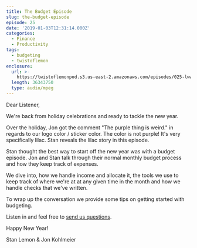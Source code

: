 ```yaml
---
title: The Budget Episode
slug: the-budget-episode
episode: 25
date: '2019-01-03T12:31:14.000Z'
categories:
  - Finance
  - Productivity
tags:
  - budgeting
  - twistoflemon
enclosure:
  url: >-
    https://twistoflemonpod.s3.us-east-2.amazonaws.com/episodes/025-lwatol-20190103.mp3
  length: 36343750
  type: audio/mpeg
---
```


Dear Listener,

We're back from holiday celebrations and ready to tackle the new year.

Over the holiday, Jon got the comment "The purple thing is weird." in regards to our logo color / sticker color. The color is not purple! It's very specifically lilac. Stan reveals the lilac story in this episode.

Stan thought the best way to start off the new year was with a budget episode. Jon and Stan talk through their normal monthly budget process and how they keep track of expenses.

We dive into, how we handle income and allocate it, the tools we use to keep track of where we're at at any given time in the month and how we handle checks that we've written.

To wrap up the conversation we provide some tips on getting started with budgeting.

Listen in and feel free to [send us questions](https://twistoflemonpod.com/contact/).

Happy New Year!

Stan Lemon & Jon Kohlmeier


